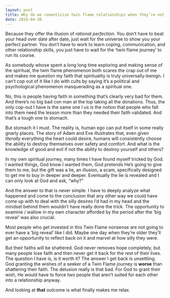```yaml
---
layout: post
title: Why do we romanticize twin flame relationships when they’re not a fairy tale?
date: 2019-04-30
---
```


<p>Because they offer the illusion of <i>rational perfection</i>. You don’t have to beat your head over date after date, just wait for the universe to show you your perfect partner. You don’t have to work to learn coping, communication, and other relationship skills, you just have to wait for the ‘twin flame journey’ to run its course.</p><p>As somebody whose spent a long long time exploring and making sense of the spiritual, the twin flame phenomenon both scares the crap out of me and makes me question my faith that spirituality is truly universally-benign. I can’t cop out of it like I do with cults by saying it’s a political and psychological phenomenon masquerading as a spiritual one.</p><p>No, this is people having faith in something that’s clearly very bad for them. And there’s no big bad con man at the top taking all the donations. Thus, the only cop-out I have is the same one I us is the notion that people who fall into them need the lesson more than they needed their faith validated. And that’s a tough one to stomach.</p><p>But stomach it I must. The reality is, human ego can put itself in some really gnarly places. The story of Adam and Eve illustrates that, even given <i>literally</i> everything the heart could desire, humans will consistently choose the ability to destroy themselves over safety and comfort. And what is the knowledge of good and evil if not the ability to destroy yourself and others?</p><p>In my own spiritual journey, many times I have found myself tricked by God. I wanted things, God know I wanted them, God pretends He’s going to give them to me, but the gift was a lie, an illusion, a scam, specifically designed to get me to buy in deeper and deeper. Eventually the lie is revealed and I can only look at God and ask, “why?”</p><p>And the answer to that is never simple. I have to deeply analyze what happened and come to the conclusion that any other way we could have come up with to deal with the silly desires I’d had in my head and the mindset behind them wouldn’t have really done the trick. The opportunity to examine / wallow in my own character afforded by the period after the ‘big reveal’ was also crucial.</p><p>Most people who get invested in this Twin Flame nonsense are not going to ever have a ‘big reveal’ like I did. Maybe one day when they’re older they’ll get an opportunity to reflect back on it and marvel at how silly they were.</p><p>But their faiths will be shattered. God never removes hope completely, but many people lose faith and then never get it back for the rest of their lives. The question I have is, is it worth it? The answer I get back is unsettling. God granting the wishes of a seeker of a Twin Flame journey is <b>worse</b> than shattering their faith. The delusion really is that bad. For God to grant their wish, He would have to force two people that aren’t suited for each other into a relationship anyway.</p><p>And looking at <b>that</b> outcome is what finally makes me relax.</p>
